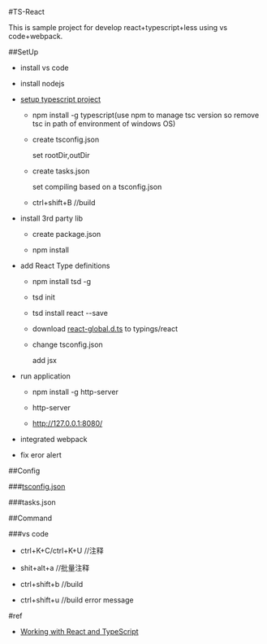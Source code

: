 #TS-React

This is sample project for develop react+typescript+less using vs code+webpack.

##SetUp 

+ install vs code

+ install nodejs

+ [setup typescript project](https://code.visualstudio.com/Docs/languages/typescript)

    - npm install -g typescript(use npm to manage tsc version so remove tsc in path of environment of windows OS)

    - create tsconfig.json
    
      set rootDir,outDir
    
    - create tasks.json
    
      set compiling based on a tsconfig.json
    
    - ctrl+shift+B //build
    
+ install 3rd party lib

    - create package.json
    
    - npm install
    
+ add React Type definitions

    - npm install tsd -g
    
    - tsd init
    
    - tsd install react --save
    
    - download [react-global.d.ts](https://raw.githubusercontent.com/borisyankov/DefinitelyTyped/master/react/react-global.d.ts) to typings/react
    
    - change tsconfig.json
    
      add jsx

+ run application

    - npm install -g http-server
    
    - http-server
    
    - http://127.0.0.1:8080/  
   
 + integrated webpack
 
 + fix eror alert
    
##Config

###[tsconfig.json](http://www.typescriptlang.org/docs/handbook/tsconfig.json.html)

###tasks.json

##Command

###vs code

+ ctrl+K+C/ctrl+K+U //注释

+ shit+alt+a //批量注释

+ ctrl+shift+b //build

+ ctrl+shift+u //build error message


#ref
+ [Working with React and TypeScript](http://blog.wolksoftware.com/working-with-react-and-typescript)